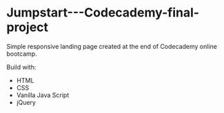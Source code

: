 # Jumpstart---Codecademy-final-project
Simple responsive landing page created at the end of Codecademy online bootcamp.

Build with:
- HTML
- CSS
- Vanilla Java Script
- jQuery
